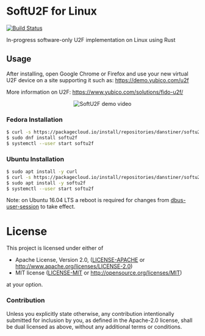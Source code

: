 # SoftU2F for Linux
[![Build Status](https://travis-ci.org/danstiner/softu2f-linux.svg?branch=master)](https://travis-ci.org/danstiner/softu2f-linux)

In-progress software-only U2F implementation on Linux using Rust

## Usage

After installing, open Google Chrome or Firefox and use your new virtual U2F device on a site supporting it such as: https://demo.yubico.com/u2f

More information on U2F: https://www.yubico.com/solutions/fido-u2f/

<p align="center">
  <img alt="SoftU2F demo video" src="https://user-images.githubusercontent.com/52513/35321008-a8ec44f6-009a-11e8-8595-1132190f29ed.gif">
</p>

### Fedora Installation
```bash
$ curl -s https://packagecloud.io/install/repositories/danstiner/softu2f/script.rpm.sh | sudo bash
$ sudo dnf install softu2f
$ systemctl --user start softu2f
```

### Ubuntu Installation
```bash
$ sudo apt install -y curl
$ curl -s https://packagecloud.io/install/repositories/danstiner/softu2f/script.deb.sh | sudo bash
$ sudo apt install -y softu2f
$ systemctl --user start softu2f
```

Note: on Ubuntu 16.04 LTS a reboot is required for changes from [dbus-user-session](https://launchpad.net/ubuntu/xenial/+package/dbus-user-session) to take effect.

# License

This project is licensed under either of

 * Apache License, Version 2.0, ([LICENSE-APACHE](LICENSE-APACHE) or
   http://www.apache.org/licenses/LICENSE-2.0)
 * MIT license ([LICENSE-MIT](LICENSE-MIT) or
   http://opensource.org/licenses/MIT)

at your option.

### Contribution

Unless you explicitly state otherwise, any contribution intentionally submitted
for inclusion by you, as defined in the Apache-2.0 license, shall be
dual licensed as above, without any additional terms or conditions.
